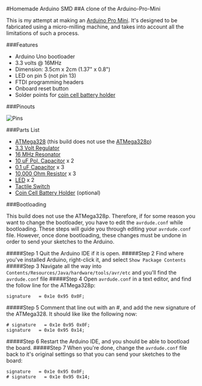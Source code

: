 #Homemade Arduino SMD
##A clone of the Arduino-Pro-Mini

This is my attempt at making an [Arduino Pro Mini](http://arduino.cc/en/Main/arduinoBoardProMini). It's designed to be fabricated using a micro-milling machine, and takes into account all the limitations of such a process.

###Features

* Arduino Uno bootloader
* 3.3 volts @ 16MHz
* Dimension: 3.5cm x 2cm (1.37" x 0.8")
* LED on pin 5 (not pin 13)
* FTDI programming headers
* Onboard reset button
* Solder points for [coin cell battery holder](http://www.digikey.com/product-detail/en/BA2032/BA2032-ND/257744)

###Pinouts

![Pins](https://github.com/andySigler/homemade-hardware/blob/master/Arduino-SMD/pinout.png)

###Parts List

* [ATMega328](http://www.digikey.com/product-detail/en/ATMEGA328-AUR/ATMEGA328-AURCT-ND/3440951) (this build does not use the [ATMega328p](http://www.digikey.com/product-detail/en/ATMEGA328P-AUR/ATMEGA328P-AURCT-ND/3789455))
* [3.3 Volt Regulator](http://www.digikey.com/product-detail/en/MIC5205-3.3YM5%20TR/576-1259-1-ND/771886)
* [16 MHz Resonator](http://www.digikey.com/product-detail/en/PRQC16.00SR1010V00L/1253-1339-1-ND/4879394)
* [10 uF Pol. Capacitor](http://www.digikey.com/product-detail/en/T491A106K006AT7280/399-10116-1-ND/3759233) x 2
* [0.1 uF Capacitor](http://www.digikey.com/product-detail/en/CC0603ZRY5V9BB104/311-1343-1-ND/2103127) x 3
* [10,000 Ohm Resistor](http://www.digikey.com/product-detail/en/RC0603JR-0710KL/311-10KGRCT-ND/729647) x 3
* [LED](http://www.digikey.com/product-search/en?pv7=2&k=160-1434-2-ND&mnonly=0&newproducts=0&ColumnSort=0&page=1&quantity=0&ptm=0&fid=0&pageSize=25) x 2
* [Tactile Switch](http://www.digikey.com/product-detail/en/8-1437565-1/450-1941-ND/529677)
* [Coin Cell Battery Holder](http://www.digikey.com/product-detail/en/BA2032/BA2032-ND/257744) (optional)

###Bootloading

This build does not use the ATMega328p. Therefore, if for some reason you want to change the bootloader, you have to edit the `avrdude.conf` while bootloading. These steps will guide you through editing your `avrdude.conf` file. However, once done bootloading, these changes must be undone in order to send your sketches to the Arduino.

#####Step 1
Quit the Arduino IDE if it is open.
#####Step 2
Find where you've installed Arduino, right-click it, and select `Show Package Contents`
#####Step 3
Navigate all the way into `Contents/Resources/Java/hardware/tools/avr/etc` and you'll find the `avrdude.conf` file
#####Step 4
Open `avrdude.conf` in a text editor, and find the follow line for the ATMega328p:
```
signature   = 0x1e 0x95 0x0F;
```
#####Step 5
Comment that line out with an #, and add the new signature of the ATMega328. It should like like the following now:
```
# signature   = 0x1e 0x95 0x0F;
signature   = 0x1e 0x95 0x14;
```
#####Step 6
Restart the Arduino IDE, and you should be able to bootload the board.
#####Step 7
When you're done, change the `avrdude.conf` file back to it's original settings so that you can send your sketches to the board:
```
signature   = 0x1e 0x95 0x0F;
# signature   = 0x1e 0x95 0x14;
```





